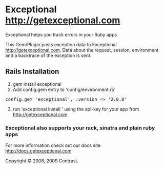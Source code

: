 # Exceptional <http://getexceptional.com>

Exceptional helps you track errors in your Ruby apps

This Gem/Plugin posts exception data to Exceptional <http://getexceptional.com>. Data about the request, session, environment and a backtrace of the exception is sent.

## Rails Installation

1. gem install exceptional
2. Add config.gem entry to 'config/environment.rb'
<pre>config.gem 'exceptional', :version => '2.0.8'</pre>
3. run 'exceptional install <api-key>' using the api-key for your app from http://getexceptional.com

### Exceptional also supports your rack, sinatra and plain ruby apps
For more information check out our docs site <http://docs.getexceptional.com>


Copyright © 2008, 2009 Contrast.